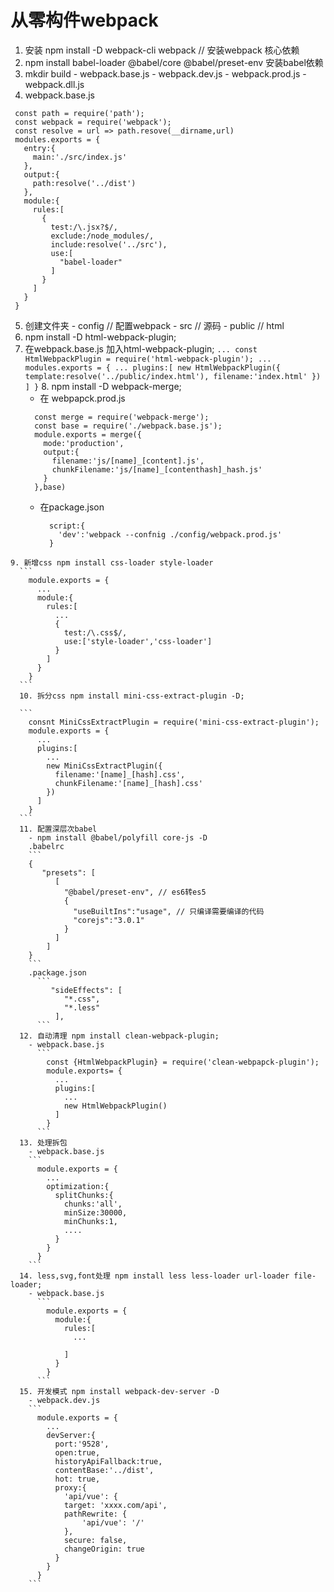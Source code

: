 # 从零构件webpack
  1. 安装 npm install -D webpack-cli webpack  // 安装webpack 核心依赖
  2. npm install babel-loader @babel/core @babel/preset-env 安装babel依赖
  3. mkdir build 
    - webpack.base.js
    - webpack.dev.js
    - webpack.prod.js
    - webpack.dll.js
  4. webpack.base.js
   ```
    const path = require('path');
    const webpack = require('webpack');
    const resolve = url => path.resove(__dirname,url)
    modules.exports = {
      entry:{
        main:'./src/index.js'
      },
      output:{
        path:resolve('../dist')
      },
      module:{
        rules:[
          {
            test:/\.jsx?$/,
            exclude:/node_modules/,
            include:resolve('../src'),
            use:[
              "babel-loader"
            ]
          }
        ]
      }
    }
  ```
  5. 创建文件夹
    - config // 配置webpack
    - src // 源码
    - public // html
  6. npm install -D html-webpack-plugin;
  7. 在webpack.base.js 加入html-webpack-plugin;
    ```
    ...
    const HtmlWebpackPlugin = require('html-webpack-plugin');
    ...
    modules.exports = {
      ...
      plugins:[
        new HtmlWebpackPlugin({
          template:resolve('../public/index.html'),
          filename:'index.html'
        })
      ]
    }
    ```
    8. npm install -D webpack-merge;
     - 在 webpapck.prod.js
      ```
        const merge = require('webpack-merge');
        const base = require('./webpack.base.js');
        module.exports = merge({
          mode:'production',
          output:{
            filename:'js/[name]_[content].js',
            chunkFilename:'js/[name]_[contenthash]_hash.js'
          }
        },base)
      ```
      - 在package.json
        ```
          script:{
            'dev':'webpack --confnig ./config/webpack.prod.js'
          }
        ```
    9. 新增css npm install css-loader style-loader 
      ```
        module.exports = {
          ...
          module:{
            rules:[
              ...
              {
                test:/\.css$/,
                use:['style-loader','css-loader']
              }
            ]
          }
        }
      ```
      10. 拆分css npm install mini-css-extract-plugin -D;
      
      ```
        consnt MiniCssExtractPlugin = require('mini-css-extract-plugin');
        module.exports = {
          ...
          plugins:[
            ...
            new MiniCssExtractPlugin({
              filename:'[name]_[hash].css',
              chunkFilename:'[name]_[hash].css'
            })
          ]
        }
      ```
      11. 配置深层次babel
        - npm install @babel/polyfill core-js -D
        .babelrc
        ```
        {
           "presets": [
              [
                "@babel/preset-env", // es6转es5
                {
                  "useBuiltIns":"usage", // 只编译需要编译的代码
                  "corejs":"3.0.1"
                }
              ]
            ]
        }
        ```
        .package.json
          ```
             "sideEffects": [
                "*.css",
                "*.less"
              ],
          ``` 
      12. 自动清理 npm install clean-webpack-plugin;
        - webpack.base.js
          ```
            const {HtmlWebpackPlugin} = require('clean-webpapck-plugin');
            module.exports= {
              ...
              plugins:[
                ...
                new HtmlWebpackPlugin()
              ]
            }
          ```
      13. 处理拆包
        - webpack.base.js
        ```
          module.exports = {
            ...
            optimization:{
              splitChunks:{
                chunks:'all',
                minSize:30000,
                minChunks:1,
                ....
              }
            }
          }
        ```
      14. less,svg,font处理 npm install less less-loader url-loader file-loader;
        - webpack.base.js
          ```
            module.exports = {
              module:{
                rules:[
                  ...
                  
                ]
              }
            }
          ```
      15. 开发模式 npm install webpack-dev-server -D
        - webpack.dev.js
        ```
          module.exports = {
            ...
            devServer:{
              port:'9528',
              open:true,
              historyApiFallback:true,
              contentBase:'../dist',
              hot: true,
              proxy:{
                'api/vue': { 
                target: 'xxxx.com/api',
                pathRewrite: {
                    'api/vue': '/' 
                },
                secure: false,  
                changeOrigin: true  
              }
            }
          }
        ```